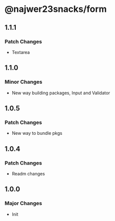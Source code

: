 # @najwer23snacks/form

## 1.1.1

### Patch Changes

- Textarea

## 1.1.0

### Minor Changes

- New way building packages, Input and Validator

## 1.0.5

### Patch Changes

- New way to bundle pkgs

## 1.0.4

### Patch Changes

- Readm changes

## 1.0.0

### Major Changes

- Init
